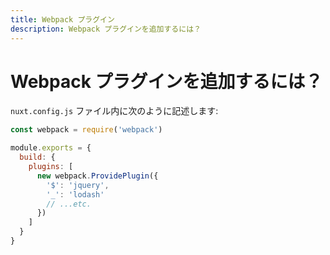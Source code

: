 ```yaml
---
title: Webpack プラグイン
description: Webpack プラグインを追加するには？
---
```


<!-- title: Webpack plugins -->
<!-- description: How to add webpack plugins? -->

<!-- # How to add webpack plugins? -->

# Webpack プラグインを追加するには？

<!-- In your `nuxt.config.js` file: -->

`nuxt.config.js` ファイル内に次のように記述します:

```js
const webpack = require('webpack')

module.exports = {
  build: {
    plugins: [
      new webpack.ProvidePlugin({
        '$': 'jquery',
        '_': 'lodash'
        // ...etc.
      })
    ]
  }
}
```
